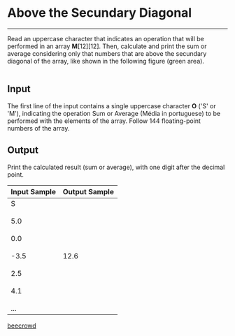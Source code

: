 # Above the Secundary Diagonal

---

Read an uppercase character that indicates an operation that will be performed in an array **M**[12][12].
 Then, calculate and print the sum or average considering only that numbers that are above the secundary diagonal of the array, like shown in the following figure (green area).

<img src="https://resources.beecrowd.com.br/gallery/images/problems/UOJ_1185.png" title="" alt="" data-align="center">

## Input

The first line of the input contains a single uppercase character **O** ('S' or 'M'), indicating the operation Sum or Average (Média in portuguese) to be performed with the elements of the array. Follow 144 floating-point numbers of the array.

## Output

Print the calculated result (sum or average), with one digit after the decimal point.

| Input Sample                                                         | Output Sample |
| -------------------------------------------------------------------- | ------------- |
| S<br><br>5.0<br><br>0.0<br><br>-3.5<br><br>2.5<br><br>4.1<br><br>... | 12.6          |

[beecrowd](https://www.beecrowd.com.br/judge/en/problems/view/1185)
